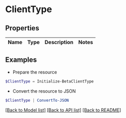 # ClientType
## Properties

Name | Type | Description | Notes
------------ | ------------- | ------------- | -------------

## Examples

- Prepare the resource
```powershell
$ClientType = Initialize-BetaClientType 
```

- Convert the resource to JSON
```powershell
$ClientType | ConvertTo-JSON
```

[[Back to Model list]](../README.md#documentation-for-models) [[Back to API list]](../README.md#documentation-for-api-endpoints) [[Back to README]](../README.md)

